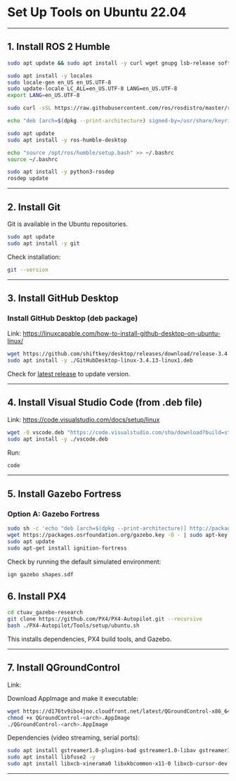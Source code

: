 # Set Up Tools on Ubuntu 22.04

---

## 1. Install ROS 2 Humble

```bash
sudo apt update && sudo apt install -y curl wget gnupg lsb-release software-properties-common

sudo apt install -y locales
sudo locale-gen en_US en_US.UTF-8
sudo update-locale LC_ALL=en_US.UTF-8 LANG=en_US.UTF-8
export LANG=en_US.UTF-8

sudo curl -sSL https://raw.githubusercontent.com/ros/rosdistro/master/ros.key      -o /usr/share/keyrings/ros-archive-keyring.gpg

echo "deb [arch=$(dpkg --print-architecture) signed-by=/usr/share/keyrings/ros-archive-keyring.gpg]      http://packages.ros.org/ros2/ubuntu $(lsb_release -cs) main"      | sudo tee /etc/apt/sources.list.d/ros2.list > /dev/null

sudo apt update
sudo apt install -y ros-humble-desktop

echo "source /opt/ros/humble/setup.bash" >> ~/.bashrc
source ~/.bashrc

sudo apt install -y python3-rosdep
rosdep update
```


---

## 2. Install Git

Git is available in the Ubuntu repositories.

```bash
sudo apt update
sudo apt install -y git
```

Check installation:
```bash
git --version
```

---

## 3. Install GitHub Desktop

### Install GitHub Desktop (deb package)

Link: https://linuxcapable.com/how-to-install-github-desktop-on-ubuntu-linux/

```bash
wget https://github.com/shiftkey/desktop/releases/download/release-3.4.13-linux1/GitHubDesktop-linux-amd64-3.4.13-linux1.deb
sudo apt install -y ./GitHubDesktop-linux-3.4.13-linux1.deb
```

Check for [latest release](https://github.com/shiftkey/desktop/releases) to update version.

---

## 4. Install Visual Studio Code (from .deb file)

Link: https://code.visualstudio.com/docs/setup/linux

```bash
wget -O vscode.deb "https://code.visualstudio.com/sha/download?build=stable&os=linux-deb-x64"
sudo apt install -y ./vscode.deb
```

Run:
```bash
code
```

---

## 5. Install Gazebo Fortress 

### Option A: Gazebo Fortress

```bash
sudo sh -c 'echo "deb [arch=$(dpkg --print-architecture)] http://packages.osrfoundation.org/gazebo/ubuntu-stable    $(lsb_release -cs) main" > /etc/apt/sources.list.d/gazebo-stable.list'
wget https://packages.osrfoundation.org/gazebo.key -O - | sudo apt-key add -
sudo apt update
sudo apt-get install ignition-fortress
```

Check by running the default simulated environment:
```bash
ign gazebo shapes.sdf
```

## 6. Install PX4

```bash
cd ctuav_gazebo-research
git clone https://github.com/PX4/PX4-Autopilot.git --recursive
bash ./PX4-Autopilot/Tools/setup/ubuntu.sh
```

This installs dependencies, PX4 build tools, and Gazebo.

---

## 7. Install QGroundControl

Link: 

Download AppImage and make it executable:

```bash
wget https://d176tv9ibo4jno.cloudfront.net/latest/QGroundControl-x86_64.AppImage
chmod +x QGroundControl-<arch>.AppImage
./QGroundControl-<arch>.AppImage
```

Dependencies (video streaming, serial ports):
```bash
sudo apt install gstreamer1.0-plugins-bad gstreamer1.0-libav gstreamer1.0-gl -y
sudo apt install libfuse2 -y
sudo apt install libxcb-xinerama0 libxkbcommon-x11-0 libxcb-cursor-dev -y

```

---
